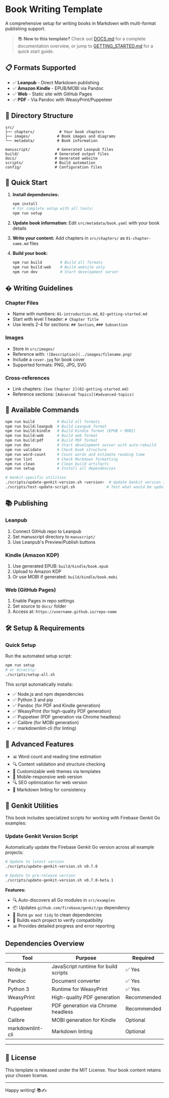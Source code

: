 # Book Writing Template

A comprehensive setup for writing books in Markdown with multi-format publishing support.

> 📚 **New to this template?** Check out [DOCS.md](DOCS.md) for a complete documentation overview, or jump to [GETTING_STARTED.md](GETTING_STARTED.md) for a quick start guide.

## 📋 Formats Supported

- ✅ **Leanpub** - Direct Markdown publishing
- ✅ **Amazon Kindle** - EPUB/MOBI via Pandoc  
- ✅ **Web** - Static site with GitHub Pages
- ✅ **PDF** - Via Pandoc with WeasyPrint/Puppeteer

## 📁 Directory Structure

```
src/
├── chapters/           # Your book chapters
├── images/            # Book images and diagrams  
└── metadata/          # Book information

manuscript/            # Generated Leanpub files
build/                # Generated output files
docs/                 # Generated website
scripts/              # Build automation
config/               # Configuration files
```

## 🚀 Quick Start

1. **Install dependencies:**
   ```bash
   npm install
   # For complete setup with all tools:
   npm run setup
   ```

2. **Update book information:**
   Edit `src/metadata/book.yaml` with your book details

3. **Write your content:**
   Add chapters in `src/chapters/` as `01-chapter-name.md` files

4. **Build your book:**
   ```bash
   npm run build        # Build all formats
   npm run build:web    # Build website only
   npm run dev          # Start development server
   ```

## � Writing Guidelines

### Chapter Files
- Name with numbers: `01-introduction.md`, `02-getting-started.md`
- Start with level 1 header: `# Chapter Title`
- Use levels 2-4 for sections: `## Section`, `### Subsection`

### Images
- Store in `src/images/`
- Reference with: `![Description](../images/filename.png)`
- Include a `cover.jpg` for book cover
- Supported formats: PNG, JPG, SVG

### Cross-references
- Link chapters: `[See Chapter 2](02-getting-started.md)`
- Reference sections: `[Advanced Topics](#advanced-topics)`


## 🔧 Available Commands

```bash
npm run build          # Build all formats
npm run build:leanpub  # Build Leanpub format
npm run build:kindle   # Build Kindle format (EPUB + MOBI)
npm run build:web      # Build web format
npm run build:pdf      # Build PDF format
npm run dev            # Start development server with auto-rebuild
npm run validate       # Check book structure
npm run word-count     # Count words and estimate reading time
npm run lint           # Check Markdown formatting
npm run clean          # Clean build artifacts
npm run setup          # Install all dependencies

# Genkit-specific utilities
./scripts/update-genkit-version.sh <version>  # Update Genkit version in all examples
./scripts/test-update-script.sh              # Test what would be updated (dry run)
```

## 📚 Publishing

### Leanpub
1. Connect GitHub repo to Leanpub
2. Set manuscript directory to `manuscript/`
3. Use Leanpub's Preview/Publish buttons

### Kindle (Amazon KDP)
1. Use generated EPUB: `build/kindle/book.epub`
2. Upload to Amazon KDP
3. Or use MOBI if generated: `build/kindle/book.mobi`

### Web (GitHub Pages)
1. Enable Pages in repo settings
2. Set source to `docs/` folder  
3. Access at: `https://username.github.io/repo-name`

## 🛠️ Setup & Requirements

### Quick Setup
Run the automated setup script:
```bash
npm run setup
# or directly:
./scripts/setup-all.sh
```

This script automatically installs:
- ✅ Node.js and npm dependencies
- ✅ Python 3 and pip
- ✅ Pandoc (for PDF and Kindle generation)
- ✅ WeasyPrint (for high-quality PDF generation)
- ✅ Puppeteer (PDF generation via Chrome headless)
- ✅ Calibre (for MOBI generation)
- ✅ markdownlint-cli (for linting)

## 🎨 Advanced Features

- 📊 Word count and reading time estimation
- 🔍 Content validation and structure checking
- 🎨 Customizable web themes via templates
- 📱 Mobile-responsive web version
- 🔍 SEO optimization for web version
- 📝 Markdown linting for consistency

## 🔧 Genkit Utilities

This book includes specialized scripts for working with Firebase Genkit Go examples:

### Update Genkit Version Script
Automatically update the Firebase Genkit Go version across all example projects:

```bash
# Update to latest version
./scripts/update-genkit-version.sh v0.7.0

# Update to pre-release version  
./scripts/update-genkit-version.sh v0.7.0-beta.1
```

**Features:**
- 🔍 Auto-discovers all Go modules in `src/examples`
- 📦 Updates `github.com/firebase/genkit/go` dependency
- 🧹 Runs `go mod tidy` to clean dependencies
- 🔨 Builds each project to verify compatibility
- 📊 Provides detailed progress and error reporting

## Dependencies Overview

| Tool | Purpose | Required |
|------|---------|----------|
| Node.js | JavaScript runtime for build scripts | ✅ Yes |
| Pandoc | Document converter | ✅ Yes |
| Python 3 | Runtime for WeasyPrint | ✅ Yes |
| WeasyPrint | High-quality PDF generation | Recommended |
| Puppeteer | PDF generation via Chrome headless | Recommended |
| Calibre | MOBI generation for Kindle | Optional |
| markdownlint-cli | Markdown linting | Optional |

---

## 📄 License

This template is released under the MIT License. Your book content retains your chosen license.

---

Happy writing! 📚✍️
